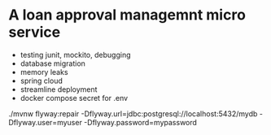 # A loan approval managemnt micro service
- testing junit, mockito, debugging
- database migration
- memory leaks
- spring cloud
- streamline deployment
- docker compose secret for .env


./mvnw flyway:repair -Dflyway.url=jdbc:postgresql://localhost:5432/mydb -Dflyway.user=myuser -Dflyway.password=mypassword